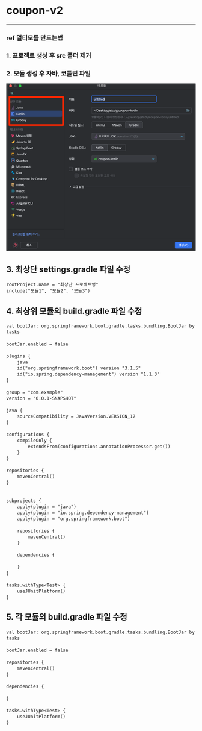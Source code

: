 # coupon-v2

---
### ref 멀티모듈 만드는법

### 1. 프로젝트 생성 후 src 폴더 제거

### 2. 모듈 생성 후 자바, 코틀린 파일 
![img_1.png](img_1.png)

## 3. 최상단 settings.gradle 파일 수정
```
rootProject.name = "최상단 프로젝트명"
include("모듈1", "모듈2", "모듈3")
```

## 4. 최상위 모듈의 build.gradle 파일 수정
```
val bootJar: org.springframework.boot.gradle.tasks.bundling.BootJar by tasks

bootJar.enabled = false

plugins {
    java
    id("org.springframework.boot") version "3.1.5"
    id("io.spring.dependency-management") version "1.1.3"
}

group = "com.example"
version = "0.0.1-SNAPSHOT"

java {
    sourceCompatibility = JavaVersion.VERSION_17
}

configurations {
    compileOnly {
        extendsFrom(configurations.annotationProcessor.get())
    }
}

repositories {
    mavenCentral()
}


subprojects {
    apply(plugin = "java")
    apply(plugin = "io.spring.dependency-management")
    apply(plugin = "org.springframework.boot")

    repositories {
        mavenCentral()
    }

    dependencies {
        
    }
}

tasks.withType<Test> {
    useJUnitPlatform()
}
```

## 5. 각 모듈의 build.gradle 파일 수정

```
val bootJar: org.springframework.boot.gradle.tasks.bundling.BootJar by tasks

bootJar.enabled = false

repositories {
    mavenCentral()
}

dependencies {
    
}

tasks.withType<Test> {
    useJUnitPlatform()
}
```


